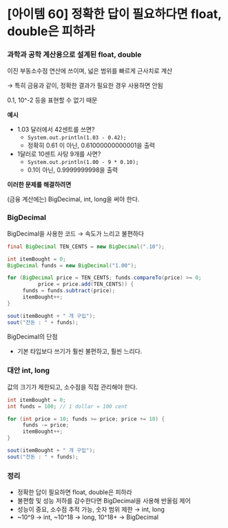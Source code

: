 # [아이템 60] 정확한 답이 필요하다면 float, double은 피하라

### 과학과 공학 계산용으로 설계된 float, double

이진 부동소수점 연산에 쓰이며, 넓은 범위를 빠르게 근사치로 계산

→ 특히 금융과 같이, 정확한 결과가 필요한 경우 사용하면 안됨

0.1, 10^-2 등을 표현할 수 없기 때문

**예시**

- 1.03 달러에서 42센트를 쓰면?
    - `System.out.println(1.03 - 0.42);`
    - 정확히 0.61 이 아닌, 0.61000000000001을 출력
- 1달러로 10센트 사탕 9개를 사면?
    - `System.out.println(1.00 - 9 * 0.10);`
    - 0.1이 아닌, 0.9999999998을 출력

**이러한 문제를 해결하려면**

(금융 계산에는) BigDecimal, int, long을 써야 한다.

### BigDecimal

BigDecimal을 사용한 코드 → 속도가 느리고 불편하다

```java
final BigDecimal TEN_CENTS = new BigDecimal(".10");

int itemBought = 0;
BigDecimal funds = new BigDecimal("1.00");

for (BigDecimal price = TEN_CENTS; funds.compareTo(price) >= 0;
          price = price.add(TEN_CENTS)) {
     funds = funds.subtract(price);
     itemBought++;
}

sout(itemBought + " 개 구입");
sout("잔돈 : " + funds);
```

BigDecimal의 단점

- 기본 타입보다 쓰기가 훨씬 불편하고, 훨씬 느리다.

### 대안 int, long

값의 크기가 제한되고, 소수점을 직접 관리해야 한다.

```java
int itemBought = 0;
int funds = 100; // 1 dollar = 100 cent

for (int price = 10; funds >= price; price += 10) {
     funds -= price;
     itemBought++;
}

sout(itemBought + " 개 구입");
sout("잔돈 : " + funds);
```

### 정리

- 정확한 답이 필요하면 float, double은 피하라
- 불편함 및 성능 저하를 감수한다면 BigDecimal을 사용해 반올림 제어
- 성능이 중요, 소수점 추적 가능, 숫자 범위 제한 → int, long
- ~10^9 → int, ~10^18 → long, 10^18+ → BigDecimal
